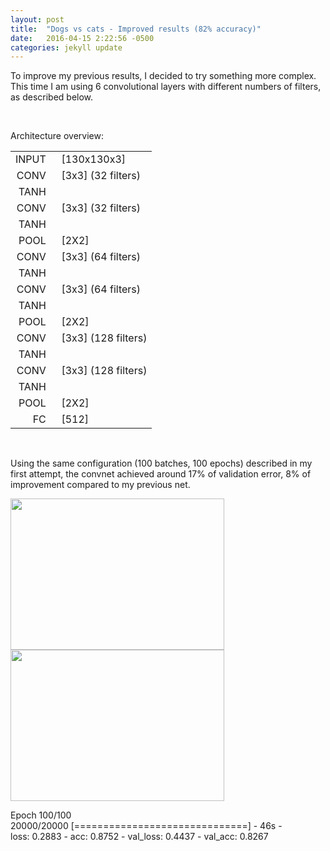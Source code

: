 ```yaml
---
layout: post
title:  "Dogs vs cats - Improved results (82% accuracy)"
date:   2016-04-15 2:22:56 -0500
categories: jekyll update
---
```

<style>
table, th, td {
    border: 0px solid black;
    border-collapse: collapse;
}
th, td {
    height:5px;
}

</style>


To improve my previous results, I decided to try something more complex. This time I am using 6 convolutional layers with different numbers of filters, as described below. 

<br>

Architecture overview:<br>
<table>
    <tr>
        <td align="right">INPUT&nbsp;&nbsp;</td>
        <td align="left">[130x130x3]</td> 
    </tr>
    <tr>
        <td align="right">CONV&nbsp;&nbsp;</td>
        <td align="left">[3x3] (32 filters)</td> 
    </tr>
    <tr>
        <td align="right">TANH&nbsp;&nbsp;</td>
        <td align="left"></td> 
    </tr>
    <tr>
        <td align="right">CONV&nbsp;&nbsp;</td>
        <td align="left">[3x3] (32 filters)</td> 
    </tr>
    <tr>
        <td align="right">TANH&nbsp;&nbsp;</td>
        <td align="left"></td> 
    </tr>
    <tr>
        <td align="right">POOL&nbsp;&nbsp;</td>
        <td align="left">[2X2]</td> 
    </tr>
    <tr>
        <td align="right">CONV&nbsp;&nbsp;</td>
        <td align="left">[3x3] (64 filters)</td> 
    </tr>
    <tr>
        <td align="right">TANH&nbsp;&nbsp;</td>
        <td align="left"></td> 
    </tr>
    <tr>
        <td align="right">CONV&nbsp;&nbsp;</td>
        <td align="left">[3x3] (64 filters)</td> 
    </tr>
    <tr>
        <td align="right">TANH&nbsp;&nbsp;</td>
        <td align="left"></td> 
    </tr>
    <tr>
        <td align="right">POOL&nbsp;&nbsp;</td>
        <td align="left">[2X2]</td> 
    </tr>
    <tr>
        <td align="right">CONV&nbsp;&nbsp;</td>
        <td align="left">[3x3] (128 filters)</td> 
    </tr>
    <tr>
        <td align="right">TANH&nbsp;&nbsp;</td>
        <td align="left"></td> 
    </tr>
    <tr>
        <td align="right">CONV&nbsp;&nbsp;</td>
        <td align="left">[3x3] (128 filters)</td> 
    </tr>
    <tr>
        <td align="right">TANH&nbsp;&nbsp;</td>
        <td align="left"></td> 
    </tr>
    <tr>
        <td align="right">POOL&nbsp;&nbsp;</td>
        <td align="left">[2X2]</td> 
    </tr>
    <tr>
        <td align="right">FC&nbsp;&nbsp;</td>
        <td align="left">[512]</td> 
    </tr>
</table>
<br>


Using the same configuration (100 batches, 100 epochs) described in my first attempt, the convnet achieved around 17% of validation error, 8% of improvement compared to my previous net. 

<img src="{{ site.baseurl }}/img/loss_adadelta2.png" height="242" width="342">
<img src="{{ site.baseurl }}/img/accuracy_adadelta2.png" height="242" width="342">

Epoch 100/100<br>
20000/20000 [==============================] - 46s - <br>
loss: 0.2883 - acc: 0.8752 - val_loss: 0.4437 - val_acc: 0.8267


<!-- https://adbrebs.wordpress.com/page/3/ -->